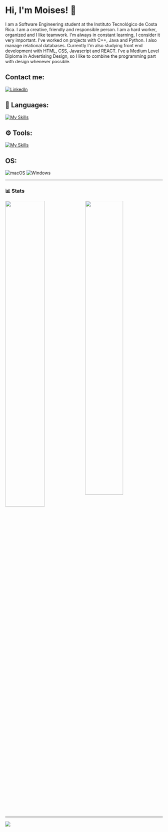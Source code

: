 <h1 align="left"> Hi, I'm Moises! 👋</h1>

I am a Software Engineering student at the Instituto Tecnológico de Costa Rica. I am a creative, friendly and responsible person. I am a hard worker, organized and I like teamwork. I'm always in constant learning, I consider it very important.
I've worked on projects with C++, Java and Python. I also manage relational databases. Currently I'm also studying front end development with HTML, CSS, Javascript and REACT.
I've a Medium Level Diploma in Advertising Design, so I like to combine the programming part with design whenever possible.

## Contact me:
[![LinkedIn](https://img.shields.io/badge/linkedin-%230077B5.svg?style=for-the-badge&logo=linkedin&logoColor=white)](https://www.linkedin.com/in/moises-solano-espinoza-1b2aa6162/)
 

## 🧰 Languages:

<!--
![C++](https://img.shields.io/badge/c++-%2300599C.svg?style=for-the-badge&logo=c%2B%2B&logoColor=white)
![Python](https://img.shields.io/badge/python-3670A0?style=for-the-badge&logo=python&logoColor=ffdd54)
![Java](https://img.shields.io/badge/java-%23ED8B00.svg?style=for-the-badge&logo=java&logoColor=white)
![JavaScript](https://img.shields.io/badge/javascript-%23323330.svg?style=for-the-badge&logo=javascript&logoColor=%23F7DF1E)
![MySQL](https://img.shields.io/badge/mysql-%2300f.svg?style=for-the-badge&logo=mysql&logoColor=white)
![CSS3](https://img.shields.io/badge/css3-%231572B6.svg?style=for-the-badge&logo=css3&logoColor=white)
![HTML5](https://img.shields.io/badge/html5-%23E34F26.svg?style=for-the-badge&logo=html5&logoColor=white)
![Shell Script](https://img.shields.io/badge/shell_script-%23121011.svg?style=for-the-badge&logo=gnu-bash&logoColor=white)
![Git](https://img.shields.io/badge/git-%23F05033.svg?style=for-the-badge&logo=git&logoColor=white)
<!--![MariaDB](https://img.shields.io/badge/MariaDB-003545?style=for-the-badge&logo=mariadb&logoColor=white)-->

[![My Skills](https://skillicons.dev/icons?i=cpp,python,java,javascript,mysql,css,html,bash,git&perline=9)](https://skillicons.dev)
  
## ⚙️ Tools:
<!--
![Adobe Photoshop](https://img.shields.io/badge/adobe%20photoshop-%2331A8FF.svg?style=for-the-badge&logo=adobe%20photoshop&logoColor=white)
![Adobe Illustrator](https://img.shields.io/badge/adobe%20illustrator-%23FF9A00.svg?style=for-the-badge&logo=adobe%20illustrator&logoColor=white)
![Adobe InDesign](https://img.shields.io/badge/Adobe%20InDesign-49021F?style=for-the-badge&logo=adobeindesign&logoColor=white)
![Notion](https://img.shields.io/badge/Notion-%23000000.svg?style=for-the-badge&logo=notion&logoColor=white)
<!--![Adobe Premiere Pro](https://img.shields.io/badge/Adobe%20Premiere%20Pro-9999FF.svg?style=for-the-badge&logo=Adobe%20Premiere%20Pro&logoColor=white)-->
  
[![My Skills](https://skillicons.dev/icons?i=vscode,ps,ai&perline=9)](https://skillicons.dev)
  
## OS:

![macOS](https://img.shields.io/badge/mac%20os-000000?style=for-the-badge&logo=macos&logoColor=F0F0F0)
![Windows](https://img.shields.io/badge/Windows-0078D6?style=for-the-badge&logo=windows&logoColor=white)
<!--![Windows 11](https://img.shields.io/badge/Windows%2011-%230079d5.svg?style=for-the-badge&logo=Windows%2011&logoColor=white)-->

<!--![Docker](https://img.shields.io/badge/docker-%230db7ed.svg?style=for-the-badge&logo=docker&logoColor=white)-->

---

### 📊 Stats

<div>
  <img align="top" width="50%" src="https://github-readme-stats.vercel.app/api?username=moisose&show_icons=true&theme=dark">
  <img align="top" width="49%" src="https://github-readme-stats.vercel.app/api/top-langs/?username=moisose&layout=compact&theme=dark">
  
<div />

---

![](https://komarev.com/ghpvc/?username=moisose&style=flat)

